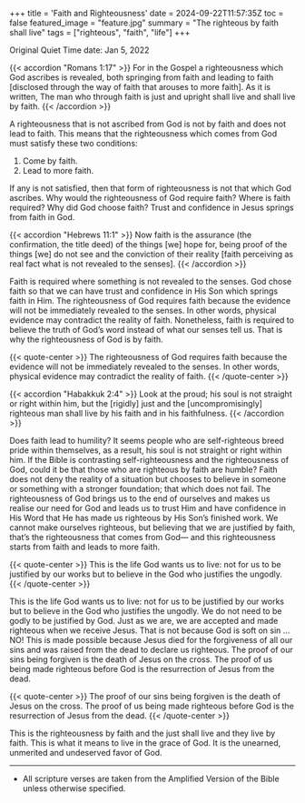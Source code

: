 +++
title = 'Faith and Righteousness'
date = 2024-09-22T11:57:35Z
toc = false
featured_image = "feature.jpg"
summary = "The righteous by faith shall live"
tags = ["righteous", "faith", "life"]
+++

Original Quiet Time date: Jan 5, 2022

{{< accordion "Romans 1:17" >}}
For in the Gospel a righteousness which God ascribes is revealed, both springing
from faith and leading to faith \[disclosed through the way of faith that arouses
to more faith\]. As it is written, The man who through faith is just and upright
shall live and shall live by faith.
{{< /accordion >}}

A righteousness that is not ascribed from God is not by faith and does not lead
to faith. This means that the righteousness which comes from God must satisfy
these two conditions:

1. Come by faith.
2. Lead to more faith.

If any is not satisfied, then that form of righteousness is not that which God
ascribes. Why would the righteousness of God require faith? Where is faith
required? Why did God choose faith? Trust and confidence in Jesus springs from
faith in God.

{{< accordion "Hebrews 11:1" >}}
Now faith is the assurance (the confirmation, the title deed) of the things \[we\]
hope for, being proof of the things [we] do not see and the conviction of their
reality \[faith perceiving as real fact what is not revealed to the senses\].
{{< /accordion >}}

Faith is required where something is not revealed to the senses. God chose faith
so that we can have trust and confidence in His Son which springs faith in Him.
The righteousness of God requires faith because the evidence will not be
immediately revealed to the senses. In other words, physical evidence may
contradict the reality of faith. Nonetheless, faith is required to believe the
truth of God’s word instead of what our senses tell us. That is why the righteousness
of God is by faith.

{{< quote-center >}}
The righteousness of God requires faith because the evidence will not be immediately
revealed to the senses. In other words, physical evidence may contradict the reality
of faith.
{{< /quote-center >}}

{{< accordion "Habakkuk 2:4" >}}
Look at the proud; his soul is not straight or right within him, but the
\[rigidly\] just and the \[uncompromisingly\] righteous man shall live by his faith
and in his faithfulness.
{{< /accordion >}}

Does faith lead to humility? It seems people who are self-righteous breed pride
within themselves, as a result, his soul is not straight or right within him. If
the Bible is contrasting self-righteousness and the righteousness of God, could
it be that those who are righteous by faith are humble? Faith does not deny the
reality of a situation but chooses to believe in someone or something with a
stronger foundation; that which does not fail. The righteousness of God brings
us to the end of ourselves and makes us realise our need for God and leads us to
trust Him and have confidence in His Word that He has made us righteous by His
Son’s finished work. We cannot make ourselves righteous, but believing that we
are justified by faith, that’s the righteousness that comes from God— and this
righteousness starts from faith and leads to more faith.

{{< quote-center >}}
This is the life God wants us to live: not for us to be justified by our works
but to believe in the God who justifies the ungodly.
{{< /quote-center >}}

This is the life God wants us to live: not for us to be justified by our works
but to believe in the God who justifies the ungodly. We do not need to be godly
to be justified by God. Just as we are, we are accepted and made righteous when
we receive Jesus. That is not because God is soft on sin … NO! This is made
possible because Jesus died for the forgiveness of all our sins and was raised
from the dead to declare us righteous. The proof of our sins being forgiven is
the death of Jesus on the cross. The proof of us being made righteous before God
is the resurrection of Jesus from the dead.

{{< quote-center >}}
The proof of our sins being forgiven is the death of Jesus on the cross. The
proof of us being made righteous before God is the resurrection of Jesus from the
dead.
{{< /quote-center >}}

This is the righteousness by faith and the just shall live and they live by
faith. This is what it means to live in the grace of God. It is the unearned,
unmerited and undeserved favor of God.

---

- All scripture verses are taken from the Amplified Version of the Bible unless
  otherwise specified.
